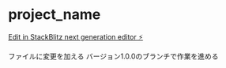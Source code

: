 # project_name

[Edit in StackBlitz next generation editor ⚡️](https://stackblitz.com/~/github.com/takuowake/project_name)

ファイルに変更を加える
バージョン1.0.0のブランチで作業を進める